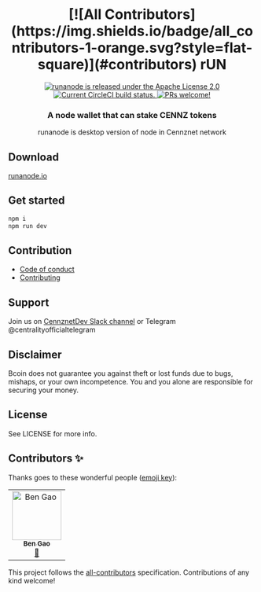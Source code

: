 <h1 align="center">
[![All Contributors](https://img.shields.io/badge/all_contributors-1-orange.svg?style=flat-square)](#contributors)
  rUN
</h1>
<p align="center">
  <a href="https://github.com/cennznet/runanode/blob/master/LICENSE">
    <img src="https://img.shields.io/badge/license-Apache%202-blue" alt="runanode is released under the Apache License 2.0" />
  </a>
  <a href="https://circleci.com/gh/cennznet/runanode">
    <img src="https://circleci.com/gh/cennznet/runanode.svg?style=shield" alt="Current CircleCI build status." />
  </a>
  <a href="https://gatsbyjs.org/contributing/how-to-contribute/">
    <img src="https://img.shields.io/badge/PRs-welcome-brightgreen.svg" alt="PRs welcome!" />
  </a>
</p>

<h3 align="center">
  A node wallet that can stake CENNZ tokens
</h3>
<p align="center">
  runanode is desktop version of node in Cennznet network
</p>

## Download

[runanode.io][runanode.io]

## Get started

```bash
npm i
npm run dev
```

## Contribution

- [Code of conduct][code_of_conduct]
- [Contributing][contributing]

## Support

Join us on [CennznetDev Slack channel][cennznet_dev_slack] or Telegram @centralityofficialtelegram

## Disclaimer

Bcoin does not guarantee you against theft or lost funds due to bugs, mishaps,
or your own incompetence. You and you alone are responsible for securing your
money.

## License

See LICENSE for more info.

[cennznet_dev_slack]: https://join.slack.com/t/centralitydev/shared_invite/enQtNjk5NjE1MDI5NjgzLWJlOTM2NjMxNTMyZDY0OGM0MjY2YjQ1YjJkNTk2ZTIzNTFmYmM3OTIwZWE3NzNhMzE4Mjg4MmY1YzBiZDk0ZDE
[code_of_conduct]: docs/CODE_OF_CONDUCT.md
[contributing]: docs/CONTRIBUTING.md
[contributors]: docs/CONTRIBUTORS.md
[runanode.io]: https://runanode.io

## Contributors ✨

Thanks goes to these wonderful people ([emoji key](https://allcontributors.org/docs/en/emoji-key)):

<!-- ALL-CONTRIBUTORS-LIST:START - Do not remove or modify this section -->
<!-- prettier-ignore -->
<table>
  <tr>
    <td align="center"><a href="https://github.com/benxgao"><img src="https://avatars1.githubusercontent.com/u/1513326?v=4" width="100px;" alt="Ben Gao"/><br /><sub><b>Ben Gao</b></sub></a><br /><a href="https://github.com/cennznet/runanode/commits?author=benxgao" title="Documentation">📖</a></td>
  </tr>
</table>

<!-- ALL-CONTRIBUTORS-LIST:END -->

This project follows the [all-contributors](https://github.com/all-contributors/all-contributors) specification. Contributions of any kind welcome!
